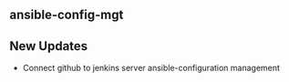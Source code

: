 ## ansible-config-mgt
## New Updates
* Connect github to jenkins server
ansible-configuration management
